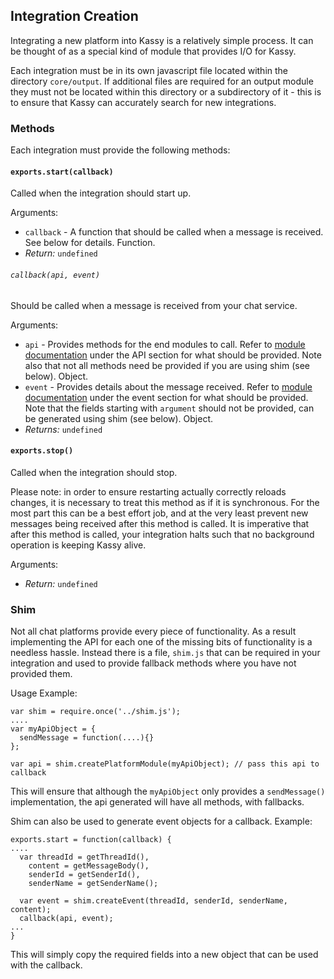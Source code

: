 ## Integration Creation
Integrating a new platform into Kassy is a relatively simple process. It can be thought of as a special kind of module that provides I/O for Kassy.

Each integration must be in its own javascript file located within the directory `core/output`. If additional files are required for an output module they must not be located within this directory or a subdirectory of it - this is to ensure that Kassy can accurately search for new integrations.

### Methods
Each integration must provide the following methods:

#### `exports.start(callback)`
Called when the integration should start up.

Arguments:
- `callback` - A function that should be called when a message is received. See below for details. Function.
- <i>Return:</i> `undefined`

###### `callback(api, event)`
Should be called when a message is received from your chat service.

Arguments:
- `api` - Provides methods for the end modules to call. Refer to [module documentation](ModuleCreation.md) under the API section for what should be provided. Note also that not all methods need be provided if you are using shim (see below). Object.
- `event` - Provides details about the message received. Refer to [module documentation](ModuleCreation.md) under the event section for what should be provided. Note that the fields starting with `argument` should not be provided, can be generated using shim (see below). Object.
- <i>Returns:</i> `undefined`

#### `exports.stop()`
Called when the integration should stop.

Please note: in order to ensure restarting actually correctly reloads changes, it is necessary to treat this method as if it is synchronous. For the most part this can be a best effort job, and at the very least prevent new messages being received after this method is called. It is imperative that after this method is called, your integration halts such that no background operation is keeping Kassy alive.

Arguments:
- <i>Return:</i> `undefined`

### Shim
Not all chat platforms provide every piece of functionality. As a result implementing the API for each one of the missing bits of functionality is a needless hassle. Instead there is a file, `shim.js` that can be required in your integration and used to provide fallback methods where you have not provided them.

Usage Example:
```
var shim = require.once('../shim.js');
....
var myApiObject = {
  sendMessage = function(....){}
};

var api = shim.createPlatformModule(myApiObject); // pass this api to callback
```
This will ensure that although the `myApiObject` only provides a `sendMessage()` implementation, the api generated will have all methods, with fallbacks.

Shim can also be used to generate event objects for a callback.
Example:
```
exports.start = function(callback) {
....
  var threadId = getThreadId(),
    content = getMessageBody(),
    senderId = getSenderId(),
    senderName = getSenderName();

  var event = shim.createEvent(threadId, senderId, senderName, content);
  callback(api, event);
...
}
```
This will simply copy the required fields into a new object that can be used with the callback.
